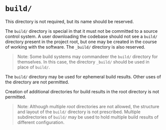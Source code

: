 # `build/`

This directory is not required, but its name should be reserved.

The `build/` directory is special in that it must not be committed to a source
control system. A user downloading the codebase should not see a `build/`
directory present in the project root, but one may be created in the course of
working with the software. The `_build/` directory is also reserved.

> Note: Some build systems may commandeer the `build/` directory for themselves.
In this case, the directory `_build/` should be used in place of `build/`.

The `build/` directory may be used for ephemeral build results. Other uses of
the directory are not permitted.

Creation of additional directories for build results in the root directory is
not permitted.

> Note: Although multiple *root* directories are not allowed, the structure and
layout of the `build/` directory is not prescribed. Multiple subdirectories of
`build/` may be used to hold multiple build results of different configuration.